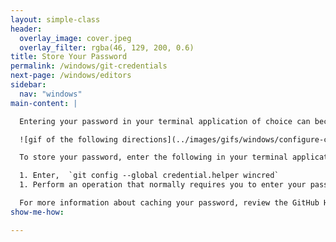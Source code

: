 ```yaml
---
layout: simple-class
header:
  overlay_image: cover.jpeg
  overlay_filter: rgba(46, 129, 200, 0.6)
title: Store Your Password
permalink: /windows/git-credentials
next-page: /windows/editors
sidebar:
  nav: "windows"
main-content: |

  Entering your password in your terminal application of choice can become _really_ frustrating, so why not save your password? Saving your password is really simple, even if you are on a Windows machine!

  ![gif of the following directions](../images/gifs/windows/configure-credmgr.gif)

  To store your password, enter the following in your terminal application:

  1. Enter,  `git config --global credential.helper wincred`
  1. Perform an operation that normally requires you to enter your password, like `git push`, enter your password when prompted, and you shouldn't have to enter it again.

  For more information about caching your password, review the GitHub Help [documentation](https://help.github.com/articles/caching-your-github-password-in-git/#platform-windows).
show-me-how:

---
```


